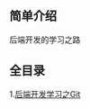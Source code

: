## 简单介绍
后端开发的学习之路
## 全目录
1.[后端开发学习之Git](https://github.com/Sleepwalker-zero/learn-backend/issues/3#issue-3227615878)

